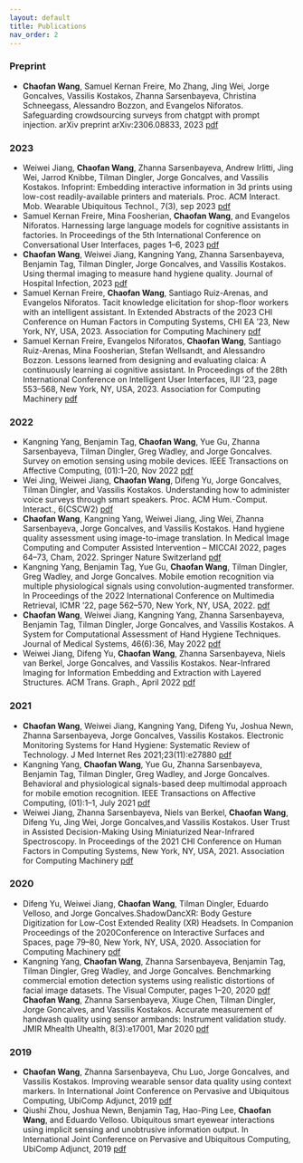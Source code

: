 ```yaml
---
layout: default
title: Publications
nav_order: 2
---
```


### Preprint
- **Chaofan Wang**, Samuel Kernan Freire, Mo Zhang, Jing Wei, Jorge Goncalves, Vassilis Kostakos, Zhanna Sarsenbayeva, Christina Schneegass, Alessandro Bozzon, and Evangelos Niforatos. Safeguarding crowdsourcing surveys from chatgpt with prompt injection. arXiv preprint arXiv:2306.08833, 2023 [pdf](https://arxiv.org/abs/2306.08833)

### 2023
- Weiwei Jiang, **Chaofan Wang**, Zhanna Sarsenbayeva, Andrew Irlitti, Jing Wei, Jarrod Knibbe, Tilman Dingler, Jorge Goncalves, and Vassilis Kostakos. Infoprint: Embedding interactive information in 3d prints using low-cost readily-available printers and materials. Proc. ACM Interact. Mob. Wearable Ubiquitous Technol., 7(3), sep 2023 [pdf](https://dl.acm.org/doi/10.1145/3610933)
- Samuel Kernan Freire, Mina Foosherian, **Chaofan Wang**, and Evangelos Niforatos. Harnessing large language models for cognitive assistants in factories. In Proceedings of the 5th International Conference on Conversational User Interfaces, pages 1–6, 2023 [pdf](https://dl.acm.org/doi/fullHtml/10.1145/3571884.3604313)
- **Chaofan Wang**, Weiwei Jiang, Kangning Yang, Zhanna Sarsenbayeva, Benjamin Tag, Tilman Dingler, Jorge Goncalves, and Vassilis Kostakos. Using thermal imaging to measure hand hygiene quality. Journal of Hospital Infection, 2023 [pdf](https://www.sciencedirect.com/science/article/pii/S0195670123001718)
- Samuel Kernan Freire, **Chaofan Wang**, Santiago Ruiz-Arenas, and Evangelos Niforatos. Tacit knowledge elicitation for shop-floor workers with an intelligent assistant. In Extended Abstracts of the 2023 CHI Conference on Human Factors in Computing Systems, CHI EA ’23, New York, NY, USA, 2023. Association for Computing Machinery [pdf](https://dl.acm.org/doi/fullHtml/10.1145/3544549.3585755)
- Samuel Kernan Freire, Evangelos Niforatos, **Chaofan Wang**, Santiago Ruiz-Arenas, Mina Foosherian, Stefan Wellsandt, and Alessandro Bozzon. Lessons learned from designing and evaluating claica: A continuously learning ai cognitive assistant. In Proceedings of the 28th International Conference on Intelligent User Interfaces, IUI ’23, page 553–568, New York, NY, USA, 2023. Association for Computing Machinery [pdf](https://dl.acm.org/doi/abs/10.1145/3581641.3584042)

### 2022
- Kangning Yang, Benjamin Tag, **Chaofan Wang**, Yue Gu, Zhanna Sarsenbayeva, Tilman Dingler, Greg Wadley, and Jorge Goncalves. Survey on emotion sensing using mobile devices. IEEE Transactions on Affective Computing, (01):1–20, Nov 2022 [pdf](https://ieeexplore.ieee.org/document/9942293/)
- Wei Jing, Weiwei Jiang, **Chaofan Wang**, Difeng Yu, Jorge Goncalves, Tilman Dingler, and Vassilis Kostakos. Understanding how to administer voice surveys through smart speakers. Proc. ACM Hum.-Comput. Interact., 6(CSCW2) [pdf](https://dl.acm.org/doi/10.1145/3555606)
- **Chaofan Wang**, Kangning Yang, Weiwei Jiang, Jing Wei, Zhanna Sarsenbayeva, Jorge Goncalves, and Vassilis Kostakos. Hand hygiene quality assessment using image-to-image translation. In Medical Image Computing and Computer Assisted Intervention – MICCAI 2022, pages 64–73, Cham, 2022. Springer Nature Switzerland [pdf](https://link.springer.com/chapter/10.1007/978-3-031-16449-1_7)
- Kangning Yang, Benjamin Tag, Yue Gu, **Chaofan Wang**, Tilman Dingler, Greg Wadley, and Jorge Goncalves. Mobile emotion recognition via multiple physiological signals using convolution-augmented transformer. In Proceedings of the 2022 International Conference on Multimedia Retrieval, ICMR ’22, page 562–570, New York, NY, USA, 2022. [pdf](https://dl.acm.org/doi/10.1145/3512527.3531385)
- **Chaofan Wang**, Weiwei Jiang, Kangning Yang, Zhanna Sarsenbayeva, Benjamin Tag, Tilman Dingler, Jorge Goncalves, and Vassilis Kostakos. A System for Computational Assessment of Hand Hygiene Techniques. Journal of Medical Systems, 46(6):36, May 2022 [pdf](https://link.springer.com/article/10.1007/s10916-022-01817-z)
- Weiwei Jiang, Difeng Yu, **Chaofan Wang**, Zhanna Sarsenbayeva, Niels van Berkel, Jorge Goncalves, and Vassilis Kostakos. Near-Infrared Imaging for Information Embedding and Extraction with Layered Structures. ACM Trans. Graph., April 2022 [pdf](https://dl.acm.org/doi/abs/10.1145/3533426)

### 2021
- **Chaofan Wang**, Weiwei Jiang, Kangning Yang, Difeng Yu, Joshua Newn, Zhanna Sarsenbayeva, Jorge Goncalves, Vassilis Kostakos. Electronic Monitoring Systems for Hand Hygiene: Systematic Review of Technology. J Med Internet Res 2021;23(11):e27880 [pdf](https://www.jmir.org/2021/11/e27880)
- Kangning Yang, **Chaofan Wang**, Yue Gu, Zhanna Sarsenbayeva, Benjamin Tag, Tilman Dingler, Greg Wadley, and Jorge Goncalves. Behavioral and physiological signals-based deep multimodal approach for mobile emotion recognition. IEEE Transactions on Affective Computing, (01):1–1, July 2021 [pdf](https://ieeexplore.ieee.org/document/9502508)
- Weiwei Jiang, Zhanna Sarsenbayeva, Niels van Berkel, **Chaofan Wang**, Difeng Yu, Jing Wei, Jorge Goncalves,and Vassilis Kostakos. User Trust in Assisted Decision-Making Using Miniaturized Near-Infrared Spectroscopy. In Proceedings of the 2021 CHI Conference on Human Factors in Computing Systems, New York, NY, USA, 2021. Association for Computing Machinery [pdf](https://dl.acm.org/doi/abs/10.1145/3411764.3445710)

### 2020
- Difeng Yu, Weiwei Jiang, **Chaofan Wang**, Tilman Dingler, Eduardo Velloso, and Jorge Goncalves.ShadowDancXR: Body Gesture Digitization for Low-Cost Extended Reality (XR) Headsets. In Companion Proceedings of the 2020Conference on Interactive Surfaces and Spaces, page 79–80, New York, NY, USA, 2020. Association for Computing Machinery [pdf](https://dl.acm.org/doi/10.1145/3380867.3426222)
- Kangning Yang, **Chaofan Wang**, Zhanna Sarsenbayeva, Benjamin Tag, Tilman Dingler, Greg Wadley, and Jorge Goncalves. Benchmarking commercial emotion detection systems using realistic distortions of facial image datasets. The Visual Computer, pages 1–20, 2020 [pdf](https://link.springer.com/article/10.1007/s00371-020-01881-x)
**Chaofan Wang**, Zhanna Sarsenbayeva, Xiuge Chen, Tilman Dingler, Jorge Goncalves, and Vassilis Kostakos. Accurate measurement of handwash quality using sensor armbands: Instrument validation study. JMIR Mhealth Uhealth, 8(3):e17001, Mar 2020 [pdf](https://mhealth.jmir.org/2020/3/e17001/)

### 2019
- **Chaofan Wang**, Zhanna Sarsenbayeva, Chu Luo, Jorge Goncalves, and Vassilis Kostakos. Improving wearable sensor data quality using context markers. In International Joint Conference on Pervasive and Ubiquitous Computing, UbiComp Adjunct, 2019 [pdf](https://dl.acm.org/doi/10.1145/3341162.3349334)
- Qiushi Zhou, Joshua Newn, Benjamin Tag, Hao-Ping Lee, **Chaofan Wang**, and Eduardo Velloso. Ubiquitous smart eyewear interactions using implicit sensing and unobtrusive information output. In International Joint Conference on Pervasive and Ubiquitous Computing, UbiComp Adjunct, 2019 [pdf](https://dl.acm.org/doi/10.1145/3341162.3348392)